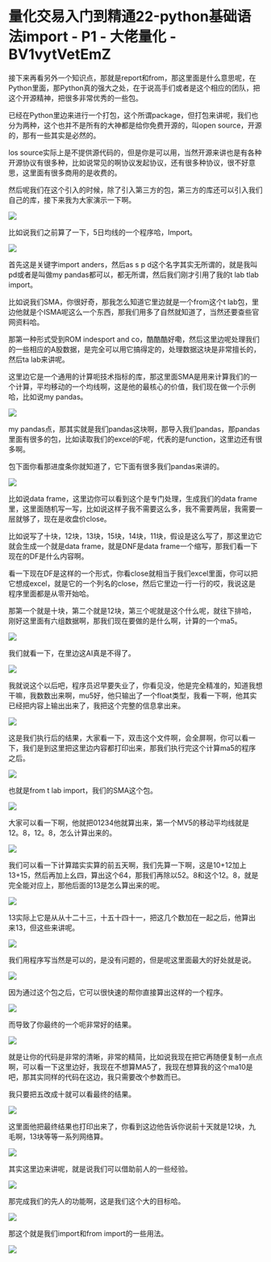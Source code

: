 # 量化交易入门到精通22-python基础语法import - P1 - 大佬量化 - BV1vytVetEmZ

接下来再看另外一个知识点，那就是report和from，那这里面是什么意思呢，在Python里面，那Python真的强大之处，在于说高手们或者是这个相应的团队，把这个开源精神，把很多非常优秀的一些包。

已经在Python里边来进行一个打包，这个所谓package，但打包来讲呢，我们也分为两种，这个也并不是所有的大神都是给你免费开源的，叫open source，开源的，那有一些其实是必然的。

los source实际上是不提供源代码的，但是你是可以用，当然开源来讲也是有各种开源协议有很多种，比如说常见的啊协议发起协议，还有很多种协议，很不好意思，这里面有很多商用的是收费的。

然后呢我们在这个引入的时候，除了引入第三方的包，第三方的库还可以引入我们自己的库，接下来我为大家演示一下啊。



![](img/f88a9c8aa5501b1251a410d5f364c4bd_1.png)

比如说我们之前算了一下，5日均线的一个程序哈，Import。

![](img/f88a9c8aa5501b1251a410d5f364c4bd_3.png)

首先这是关键字import anders，然后as s p d这个名字其实无所谓的，就是我叫pd或者是叫做my pandas都可以，都无所谓，然后我们刚才引用了我的t lab tlab import。

比如说我们SMA，你很好奇，那我怎么知道它里边就是一个from这个t lab包，里边他就是个ISMA呢这么一个东西，那我们用多了自然就知道了，当然还要查些官网资料哈。

那第一种形式受到ROM indesport and co，酷酷酷好嘞，然后这里边呢处理我们的一些相应的A股数据，是完全可以用它搞得定的，处理数据这块是非常擅长的，然后ta lab来讲呢。

这里边它是一个通用的计算呃技术指标的库，那这里面SMA是用来计算我们的一个计算，平均移动的一个均线啊，这是他的最核心的价值，我们现在做一个示例哈，比如说my pandas。



![](img/f88a9c8aa5501b1251a410d5f364c4bd_5.png)

my pandas点，那其实就是我们pandas这块啊，那导入我们pandas，那pandas里面有很多的包，比如读取我们的excel的F呢，代表的是function，这里边还有很多啊。

包下面你看那进度条你就知道了，它下面有很多我们pandas来讲的。

![](img/f88a9c8aa5501b1251a410d5f364c4bd_7.png)

比如说data frame，这里边你可以看到这个是专门处理，生成我们的data frame里，这里面随机写一写，比如说这样子我不需要这么多，我不需要两层，我需要一层就够了，现在是收盘价close。

比如说写了十块，12块，13块，15块，14块，11块，假设是这么写了，那这里边它就会生成一个就是data frame，就是DNF是data frame一个缩写，那我们看一下现在的DF是什么内容啊。

看一下现在DF是这样的一个形式，你看close就相当于我们excel里面，你可以把它想成excel，就是它的一个列名的close，然后它里边一行一行的哎，我说这是程序里面都是从零开始哈。

那第一个就是十块，第二个就是12块，第三个呢就是这个什么呢，就往下排哈，刚好这里面有六组数据啊，那我们现在要做的是什么啊，计算的一个ma5。



![](img/f88a9c8aa5501b1251a410d5f364c4bd_9.png)

我们就看一下，在里边这AI真是不得了。

![](img/f88a9c8aa5501b1251a410d5f364c4bd_11.png)

我就说这个以后吧，程序员迟早要失业了，你看见没，他是完全精准的，知道我想干嘛，我数数出来啊，mu5好，他只输出了一个float类型，我看一下啊，他其实已经把内容上输出出来了，我把这个完整的信息拿出来。



![](img/f88a9c8aa5501b1251a410d5f364c4bd_13.png)

这是我们执行后的结果，大家看一下，双击这个文件啊，会全屏啊，你可以看一下，我们是到这里把这里边内容都打印出来，那我们执行完这个计算ma5的程序之后。



![](img/f88a9c8aa5501b1251a410d5f364c4bd_15.png)

也就是from t lab import，我们的SMA这个包。

![](img/f88a9c8aa5501b1251a410d5f364c4bd_17.png)

大家可以看一下啊，他就把01234他就算出来，第一个MV5的移动平均线就是12。8，12。8，怎么计算出来的。



![](img/f88a9c8aa5501b1251a410d5f364c4bd_19.png)

我们可以看一下计算踏实实算的前五天啊，我们先算一下啊，这是10+12加上13+15，然后再加上幺四，算出这个64，那我们再除以52。8和这个12。8，就是完全能对应上，那他后面的13是怎么算出来的呢。



![](img/f88a9c8aa5501b1251a410d5f364c4bd_21.png)

13实际上它是从从十二十三，十五十四十一，把这几个数加在一起之后，他算出来13，但这些来讲呢。

![](img/f88a9c8aa5501b1251a410d5f364c4bd_23.png)

我们用程序写当然是可以的，是没有问题的，但是呢这里面最大的好处就是说。

![](img/f88a9c8aa5501b1251a410d5f364c4bd_25.png)

因为通过这个包之后，它可以很快速的帮你直接算出这样的一个程序。

![](img/f88a9c8aa5501b1251a410d5f364c4bd_27.png)

而导致了你最终的一个呃非常好的结果。

![](img/f88a9c8aa5501b1251a410d5f364c4bd_29.png)

就是让你的代码是非常的清晰，非常的精简，比如说我现在把它再随便复制一点点啊，可以看一下这里边好，我现在不想算MA5了，我现在想算我的这个ma10是吧，那其实同样的代码在这边，我只需要改个参数而已。

我只要把五改成十就可以看最终的结果。

![](img/f88a9c8aa5501b1251a410d5f364c4bd_31.png)

这里面他把最终结果也打印出来了，你看到这边他告诉你说前十天就是12块，九毛啊，13块等等一系列网络算。



![](img/f88a9c8aa5501b1251a410d5f364c4bd_33.png)

其实这里边来讲呢，就是说我们可以借助前人的一些经验。

![](img/f88a9c8aa5501b1251a410d5f364c4bd_35.png)

那完成我们的先人的功能啊，这是我们这个大的目标哈。

![](img/f88a9c8aa5501b1251a410d5f364c4bd_37.png)

那这个就是我们import和from import的一些用法。

![](img/f88a9c8aa5501b1251a410d5f364c4bd_39.png)